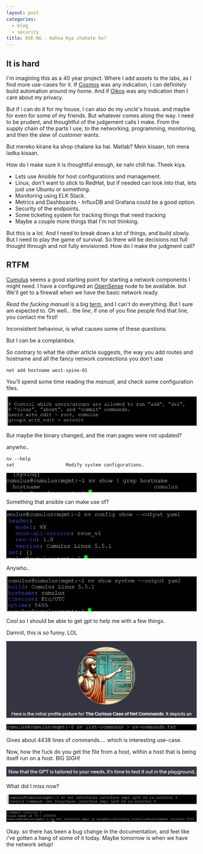 ```yaml
---
layout: post
categories:
  - blog
  - security
title: EVE-NG - Kehna Kya chahate ho?
---
```

## It is hard

I'm imagining this as a 40 year project. Where I add assets to the labs, as I find more use-cases for it.  If [Cosmos](/projects/iot/2017/11/02/00-cosmos.html) was any indication, I can definitely build automation around my home. And if [Oikos](/projects/security/2019/12/31/00-oikos.htm) was any indication then I care about my privacy. 

But if i can do it for my house, I can also do my uncle's house. and maybe for even for some of my friends. But whatever comes along the way. I need to be prudent, and thoughtful of the judgement calls I make. From the supply chain of the parts I use, to the networking, programming, monitoring, and then the slew of *customer* wants.

But mereko kirane ka shop chalane ka hai. Matlab? Mein kisaan, toh mera ladka kisaan. 

How do I make sure it is thoughtful enough, ke nahi chill hai. Theek kiya. 

- Lets use Ansible for host configurations and management.
- Linux, don't want to stick to RedHat, but if needed can look into that, lets just use Ubuntu or something. 
- Monitoring using ELK Stack. 
- Metrics and Dashboards - InfluxDB and Grafana could be a good option.
- Security of the endpoints. 
- Some ticketing system for tracking things that need tracking 
- Maybe a couple more things that I'm not thinking. 

But this is a lot. And I need to break down a lot of things, and build slowly. But I need to play the game of survival. So there will be decisions not full thought through and not fully envisioned. How do I make the judgment call? 

## RTFM

[Cumulus](https://docs.nvidia.com/networking-ethernet-software/cumulus-vx/Overview/) seems a good starting point for starting a network components I might need. I have a configured an [OpenSense](https://opnsense.org/) node to be available. but We'll get to a firewall when we have the basic network ready. 

*Read the fucking manual* is a big [term](https://en.wikipedia.org/wiki/RTFM), and I can't do everything. But I sure am expected to. Oh well... the *line*, if one of you fine people find that line, you contact me first!

Inconsistent behaviour, is what causes some of these *questions*. 

But I can be a complainbox. 

So contrary to what the other article suggests, the way you add routes and hostname and all the fancy network connections you don't use 

```
net add hostname west-spine-01
```

You'll spend some time reading the *manual*, and check some configuration files. 

![](/assets/images/kehna-kya-chahte-ho-01.png)

But maybe the binary changed, and the man pages were not updated?

anywho..

```shell
nv --help
set                   Modify system configurations.
```


![](/assets/images/kehna-kya-chahte-ho-02.png)

Something that ansible can make use of?

![](/assets/images/kkch-03.png)

Anywho..

![](/assets/images/kkch-05.png)

Cool so I should be able to get gpt to help me with a few things.

Damnit, this is so funny. LOL

![](/assets/images/KKCH-07.png)

![](/assets/images/KKCH-08.png)

Gives about 4438 lines of commands.... which is interesting use-case. 

Now, how the fuck do you get the file from a host, within a host that is being itself run on a host. BIG SIGH!

![](/assets/images/KKCH-09.png)

What did I miss now?

![](/assets/images/Pasted%20image%2020231121223435.png)

![](/assets/images/KKCH-10.png)

Okay. so there has been a bug change in the documentation, and feel like i've gotten a hang of some of it today. Maybe tomorrow is when we have the network setup!
